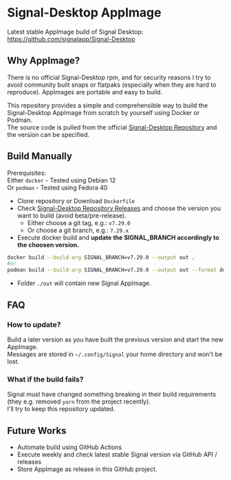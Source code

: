 # Signal-Desktop AppImage

Latest stable AppImage build of Signal Desktop: https://github.com/signalapp/Signal-Desktop

## Why AppImage?

There is no official Signal-Desktop rpm, and for security reasons I try to avoid community built snaps or flatpaks (especially when they are hard to reproduce). AppImages are portable and easy to build.  

This repository provides a simple and comprehensible way to build the Signal-Desktop AppImage from scratch by yourself using Docker or Podman.  
The source code is pulled from the official [Signal-Desktop Repository](https://github.com/signalapp/Signal-Desktop) and the version can be specified.

## Build Manually

Prerequisites:  
Either `docker` - Tested using Debian 12  
Or `podman` - Tested using Fedora 40

* Clone repository or Download `Dockerfile`
* Check [Signal-Desktop Repository Releases](https://github.com/signalapp/Signal-Desktop/releases) and choose the version you want to build (avoid beta/pre-release).
  * Either choose a git tag, e.g.: `v7.29.0`
  * Or choose a git branch, e.g.: `7.29.x`
* Execute docker build and **update the SIGNAL_BRANCH accordingly to the choosen version.**

```bash
docker build --build-arg SIGNAL_BRANCH=v7.29.0 --output out .
#or
podman build --build-arg SIGNAL_BRANCH=v7.29.0 --output out --format docker .
```

* Folder `./out` will contain new Signal AppImage.

## FAQ

### How to update?

Build a later version as you have built the previous version and start the new AppImage.  
Messages are stored in `~/.config/Signal` your home directory and won't be lost.

### What if the build fails?

Signal must have changed something breaking in their build requirements (they e.g. removed `yarn` from the project recently).  
I'll try to keep this repository updated.

## Future Works

* Automate build using GitHub Actions
* Execute weekly and check latest stable Signal version via GitHub API / releases
* Store AppImage as release in this GitHub project.
